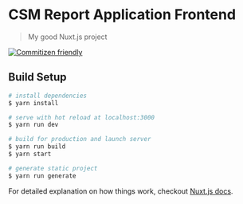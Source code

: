 # CSM Report Application Frontend

> My good Nuxt.js project

[![Commitizen friendly](https://img.shields.io/badge/commitizen-friendly-brightgreen.svg)](http://commitizen.github.io/cz-cli/)

## Build Setup

```bash
# install dependencies
$ yarn install

# serve with hot reload at localhost:3000
$ yarn run dev

# build for production and launch server
$ yarn run build
$ yarn start

# generate static project
$ yarn run generate
```

For detailed explanation on how things work, checkout [Nuxt.js docs](https://nuxtjs.org).

